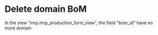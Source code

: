 Delete domain BoM
=================
In the view "mrp.mrp_production_form_view", the field "bom_id" have no more domain
